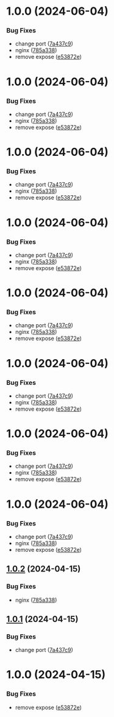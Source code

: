 # 1.0.0 (2024-06-04)


### Bug Fixes

* change port ([7a437c9](https://github.com/muchasxmaracas/gallowhead/commit/7a437c9c0f33840bb85ed5f6e445d00b118b2a82))
* nginx ([785a338](https://github.com/muchasxmaracas/gallowhead/commit/785a338444b364ac652e4c5a742d512713c3e876))
* remove expose ([e53872e](https://github.com/muchasxmaracas/gallowhead/commit/e53872e6f7b5aea8aed0fd8d2faa832705a590cf))

# 1.0.0 (2024-06-04)


### Bug Fixes

* change port ([7a437c9](https://github.com/muchasxmaracas/gallowhead/commit/7a437c9c0f33840bb85ed5f6e445d00b118b2a82))
* nginx ([785a338](https://github.com/muchasxmaracas/gallowhead/commit/785a338444b364ac652e4c5a742d512713c3e876))
* remove expose ([e53872e](https://github.com/muchasxmaracas/gallowhead/commit/e53872e6f7b5aea8aed0fd8d2faa832705a590cf))

# 1.0.0 (2024-06-04)


### Bug Fixes

* change port ([7a437c9](https://github.com/muchasxmaracas/gallowhead/commit/7a437c9c0f33840bb85ed5f6e445d00b118b2a82))
* nginx ([785a338](https://github.com/muchasxmaracas/gallowhead/commit/785a338444b364ac652e4c5a742d512713c3e876))
* remove expose ([e53872e](https://github.com/muchasxmaracas/gallowhead/commit/e53872e6f7b5aea8aed0fd8d2faa832705a590cf))

# 1.0.0 (2024-06-04)


### Bug Fixes

* change port ([7a437c9](https://github.com/muchasxmaracas/gallowhead/commit/7a437c9c0f33840bb85ed5f6e445d00b118b2a82))
* nginx ([785a338](https://github.com/muchasxmaracas/gallowhead/commit/785a338444b364ac652e4c5a742d512713c3e876))
* remove expose ([e53872e](https://github.com/muchasxmaracas/gallowhead/commit/e53872e6f7b5aea8aed0fd8d2faa832705a590cf))

# 1.0.0 (2024-06-04)


### Bug Fixes

* change port ([7a437c9](https://github.com/muchasxmaracas/gallowhead/commit/7a437c9c0f33840bb85ed5f6e445d00b118b2a82))
* nginx ([785a338](https://github.com/muchasxmaracas/gallowhead/commit/785a338444b364ac652e4c5a742d512713c3e876))
* remove expose ([e53872e](https://github.com/muchasxmaracas/gallowhead/commit/e53872e6f7b5aea8aed0fd8d2faa832705a590cf))

# 1.0.0 (2024-06-04)


### Bug Fixes

* change port ([7a437c9](https://github.com/muchasxmaracas/gallowhead/commit/7a437c9c0f33840bb85ed5f6e445d00b118b2a82))
* nginx ([785a338](https://github.com/muchasxmaracas/gallowhead/commit/785a338444b364ac652e4c5a742d512713c3e876))
* remove expose ([e53872e](https://github.com/muchasxmaracas/gallowhead/commit/e53872e6f7b5aea8aed0fd8d2faa832705a590cf))

# 1.0.0 (2024-06-04)


### Bug Fixes

* change port ([7a437c9](https://github.com/muchasxmaracas/gallowhead/commit/7a437c9c0f33840bb85ed5f6e445d00b118b2a82))
* nginx ([785a338](https://github.com/muchasxmaracas/gallowhead/commit/785a338444b364ac652e4c5a742d512713c3e876))
* remove expose ([e53872e](https://github.com/muchasxmaracas/gallowhead/commit/e53872e6f7b5aea8aed0fd8d2faa832705a590cf))

# 1.0.0 (2024-06-04)


### Bug Fixes

* change port ([7a437c9](https://github.com/muchasxmaracas/gallowhead/commit/7a437c9c0f33840bb85ed5f6e445d00b118b2a82))
* nginx ([785a338](https://github.com/muchasxmaracas/gallowhead/commit/785a338444b364ac652e4c5a742d512713c3e876))
* remove expose ([e53872e](https://github.com/muchasxmaracas/gallowhead/commit/e53872e6f7b5aea8aed0fd8d2faa832705a590cf))

## [1.0.2](https://github.com/muchasxmaracas/gallowhead/compare/v1.0.1...v1.0.2) (2024-04-15)


### Bug Fixes

* nginx ([785a338](https://github.com/muchasxmaracas/gallowhead/commit/785a338444b364ac652e4c5a742d512713c3e876))

## [1.0.1](https://github.com/muchasxmaracas/gallowhead/compare/v1.0.0...v1.0.1) (2024-04-15)


### Bug Fixes

* change port ([7a437c9](https://github.com/muchasxmaracas/gallowhead/commit/7a437c9c0f33840bb85ed5f6e445d00b118b2a82))

# 1.0.0 (2024-04-15)


### Bug Fixes

* remove expose ([e53872e](https://github.com/muchasxmaracas/gallowhead/commit/e53872e6f7b5aea8aed0fd8d2faa832705a590cf))
